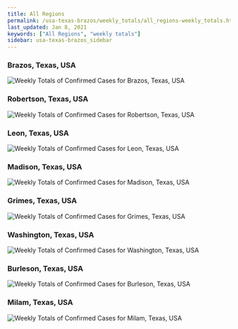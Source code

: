 ```yaml
---
title: All Regions
permalink: /usa-texas-brazos/weekly_totals/all_regions-weekly_totals.html
last_updated: Jan 8, 2021
keywords: ["All Regions", "weekly totals"]
sidebar: usa-texas-brazos_sidebar
---
```


<h3>Brazos, Texas, USA</h3>

![Weekly Totals of Confirmed Cases for Brazos, Texas, USA](/covid_tracker/images/graphs/usa-texas-brazos-weekly_totals_graph.png)

<h3>Robertson, Texas, USA</h3>

![Weekly Totals of Confirmed Cases for Robertson, Texas, USA](/covid_tracker/images/graphs/usa-texas-robertson-weekly_totals_graph.png)

<h3>Leon, Texas, USA</h3>

![Weekly Totals of Confirmed Cases for Leon, Texas, USA](/covid_tracker/images/graphs/usa-texas-leon-weekly_totals_graph.png)

<h3>Madison, Texas, USA</h3>

![Weekly Totals of Confirmed Cases for Madison, Texas, USA](/covid_tracker/images/graphs/usa-texas-madison-weekly_totals_graph.png)

<h3>Grimes, Texas, USA</h3>

![Weekly Totals of Confirmed Cases for Grimes, Texas, USA](/covid_tracker/images/graphs/usa-texas-grimes-weekly_totals_graph.png)

<h3>Washington, Texas, USA</h3>

![Weekly Totals of Confirmed Cases for Washington, Texas, USA](/covid_tracker/images/graphs/usa-texas-washington-weekly_totals_graph.png)

<h3>Burleson, Texas, USA</h3>

![Weekly Totals of Confirmed Cases for Burleson, Texas, USA](/covid_tracker/images/graphs/usa-texas-burleson-weekly_totals_graph.png)

<h3>Milam, Texas, USA</h3>

![Weekly Totals of Confirmed Cases for Milam, Texas, USA](/covid_tracker/images/graphs/usa-texas-milam-weekly_totals_graph.png)
